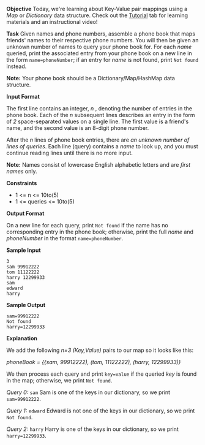 **Objective** 
Today, we're learning about Key-Value pair mappings using a *Map* or *Dictionary* data structure. Check out the [Tutorial](https://www.hackerrank.com/challenges/30-dictionaries-and-maps/tutorial) tab for learning materials and an instructional video!

**Task** 
Given  names and phone numbers, assemble a phone book that maps friends' names to their respective phone numbers. You will then be given an unknown number of names to query your phone book for. For each *name* queried, print the associated entry from your phone book on a new line in the form `name=phoneNumber`; if an entry for *name*  is not found, print `Not found` instead.

**Note:** Your phone book should be a Dictionary/Map/HashMap data structure.

**Input Format**

The first line contains an integer, *n* , denoting the number of entries in the phone book. 
Each of the *n*  subsequent lines describes an entry in the form of *2*  space-separated values on a single line. The first value is a friend's name, and the second value is an 8-digit phone number.

After the  *n* lines of phone book entries, there are *an unknown number of lines of queries*. Each line (query) contains a *name* to look up, and you must continue reading lines until there is no more input.

**Note:** Names consist of lowercase English alphabetic letters and are *first names* only.

**Constraints**

- 1 <= n <= 10to(5)
- 1 <= queries <= 10to(5)

**Output Format**

On a new line for each query, print `Not found` if the name has no corresponding entry in the phone book; otherwise, print the full *name* and *phoneNumber* in the format `name=phoneNumber`.

**Sample Input**

```
3
sam 99912222
tom 11122222
harry 12299933
sam
edward
harry

```

**Sample Output**

```
sam=99912222
Not found
harry=12299933
```

**Explanation**

We add the following *n=3* *(Key,Value)* pairs to our map so it looks like this:

*phoneBook = {{sam, 99912222), (tom, 11122222), (harry, 12299933)}*

We then process each query and print `key=value` if the queried *key* is found in the map; otherwise, we print `Not found`.

*Query 0:* `sam` 
Sam is one of the keys in our dictionary, so we print `sam=99912222`.

*Query 1:* `edward` 
Edward is not one of the keys in our dictionary, so we print `Not found`.

*Query 2:* `harry` 
Harry is one of the keys in our dictionary, so we print `harry=12299933`.